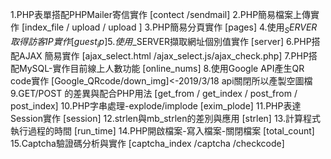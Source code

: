   1.PHP表單搭配PHPMailer寄信實作 [contect /sendmail]
  2.PHP簡易檔案上傳實作 [index_file / upload / upload ]
  3.PHP簡易分頁實作 [pages]
  4.使用$_SERVER取得訪客IP實作 [guest_ip]
  5.使用$_SERVER擷取網址個別值實作 [server]
  6.PHP搭配AJAX 簡易實作 [ajax_select.html /ajax_select.js/ajax_check.php]
  7.PHP搭配MySQL-實作目前線上人數功能 [online_nums]
  8.使用Google API產生QR code實作 [Google_QRcode/down_img]<-2019/3/18 api關閉所以產製空圖檔 
  9.GET/POST 的差異與配合PHP用法 [get_from / get_index / post_from / post_index]
 10.PHP字串處理-explode/implode [exim_plode]
 11.PHP表達Session實作 [session]
 12.strlen與mb_strlen的差別與應用 [strlen]
 13.計算程式執行過程的時間 [run_time]
 14.PHP開啟檔案-寫入檔案-關閉檔案 [total_count]
 15.Captcha驗證碼分析與實作 [captcha_index /captcha /checkcode]

